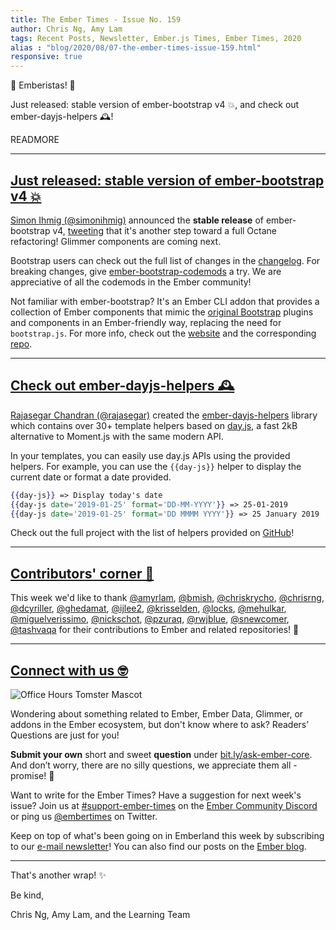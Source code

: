 ```yaml
---
title: The Ember Times - Issue No. 159
author: Chris Ng, Amy Lam
tags: Recent Posts, Newsletter, Ember.js Times, Ember Times, 2020
alias : "blog/2020/08/07-the-ember-times-issue-159.html"
responsive: true
---
```


👋 Emberistas! 🐹

Just released: stable version of ember-bootstrap v4 💥, and check out ember-dayjs-helpers 🕰️!

READMORE

---

<!--alex ignore just-->
## [Just released: stable version of ember-bootstrap v4 💥](https://twitter.com/simonihmig/status/1290710885070262275)

[Simon Ihmig (@simonihmig)](https://github.com/simonihmig) announced the **stable release** of ember-bootstrap v4, [tweeting](https://twitter.com/simonihmig/status/1290710885070262275) that it's another step toward a full Octane refactoring! Glimmer components are coming next. 

Bootstrap users can check out the full list of changes in the [changelog](https://github.com/kaliber5/ember-bootstrap/blob/master/CHANGELOG.md). For breaking changes, give [ember-bootstrap-codemods](https://github.com/kaliber5/ember-bootstrap-codemods) a try. We are appreciative of all the codemods in the Ember community!

Not familiar with ember-bootstrap? It's an Ember CLI addon that provides a collection of Ember components that mimic the [original Bootstrap](https://getbootstrap.com/) plugins and components in an Ember-friendly way, replacing the need for `bootstrap.js`. For more info, check out the [website](https://www.ember-bootstrap.com/) and the corresponding [repo](https://github.com/kaliber5/ember-bootstrap).

---

## [Check out ember-dayjs-helpers 🕰️](https://github.com/rajasegar/ember-dayjs-helpers)

[Rajasegar Chandran (@rajasegar)](https://github.com/rajasegar) created the [ember-dayjs-helpers](https://github.com/rajasegar/ember-dayjs-helpers) library which contains over 30+ template helpers based on [day.js](https://day.js.org/en), a fast 2kB alternative to Moment.js with the same modern API.

<!--alex ignore easy-->
In your templates, you can easily use day.js APIs using the provided helpers. For example, you can use the `{{day-js}}` helper to display the current date or format a date provided.

```hbs
{{day-js}} => Display today's date
{{day-js date='2019-01-25' format='DD-MM-YYYY'}} => 25-01-2019
{{day-js date='2019-01-25' format='DD MMMM YYYY'}} => 25 January 2019
```

Check out the full project with the list of helpers provided on [GitHub](https://github.com/rajasegar/ember-dayjs-helpers)!

---

## [Contributors' corner 👏](https://guides.emberjs.com/release/contributing/repositories/)

<p>This week we'd like to thank <a href="undefined" rel="noopener noreferrer" target="_blank">@amyrlam</a>, <a href="undefined" rel="noopener noreferrer" target="_blank">@bmish</a>, <a href="undefined" rel="noopener noreferrer" target="_blank">@chriskrycho</a>, <a href="undefined" rel="noopener noreferrer" target="_blank">@chrisrng</a>, <a href="undefined" rel="noopener noreferrer" target="_blank">@dcyriller</a>, <a href="undefined" rel="noopener noreferrer" target="_blank">@ghedamat</a>, <a href="undefined" rel="noopener noreferrer" target="_blank">@ijlee2</a>, <a href="undefined" rel="noopener noreferrer" target="_blank">@krisselden</a>, <a href="undefined" rel="noopener noreferrer" target="_blank">@locks</a>, <a href="undefined" rel="noopener noreferrer" target="_blank">@mehulkar</a>, <a href="undefined" rel="noopener noreferrer" target="_blank">@miguelverissimo</a>, <a href="undefined" rel="noopener noreferrer" target="_blank">@nickschot</a>, <a href="undefined" rel="noopener noreferrer" target="_blank">@pzuraq</a>, <a href="undefined" rel="noopener noreferrer" target="_blank">@rwjblue</a>, <a href="undefined" rel="noopener noreferrer" target="_blank">@snewcomer</a>, <a href="undefined" rel="noopener noreferrer" target="_blank">@tashvaqa</a> for their contributions to Ember and related repositories! 💖</p>

---

## [Connect with us 🤓](https://docs.google.com/forms/d/e/1FAIpQLScqu7Lw_9cIkRtAiXKitgkAo4xX_pV1pdCfMJgIr6Py1V-9Og/viewform)

<div class="blog-row">
  <img class="float-right small transparent padded" alt="Office Hours Tomster Mascot" title="Readers' Questions" src="/images/tomsters/officehours.png" />

  <p>Wondering about something related to Ember, Ember Data, Glimmer, or addons in the Ember ecosystem, but don't know where to ask? Readers’ Questions are just for you!</p>

  <p><strong>Submit your own</strong> short and sweet <strong>question</strong> under <a href="https://bit.ly/ask-ember-core" target="rq">bit.ly/ask-ember-core</a>. And don’t worry, there are no silly questions, we appreciate them all - promise! 🤞</p>

  <p>Want to write for the Ember Times? Have a suggestion for next week's issue? Join us at <a href="https://discordapp.com/channels/480462759797063690/485450546887786506">#support-ember-times</a> on the <a href="https://discordapp.com/invite/zT3asNS">Ember Community Discord</a> or ping us <a href="https://twitter.com/embertimes">@embertimes</a> on Twitter.</p>

  <p>Keep on top of what's been going on in Emberland this week by subscribing to our <a href="https://the-emberjs-times.ongoodbits.com/">e-mail newsletter</a>! You can also find our posts on the <a href="https://emberjs.com/blog/tags/newsletter.html">Ember blog</a>.</p>
</div>

---

That's another wrap! ✨

Be kind,

Chris Ng, Amy Lam, and the Learning Team
